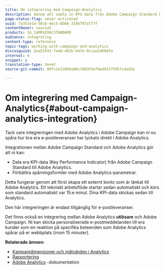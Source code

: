 ```yaml
---
title: Om integrering med Campaign-Analytics
description: Genom att samla in KPI-data från Adobe Campaign Standard kan ni nu dela kampanjdata med Adobe Analytics för att mäta e-postmarknadsföringsstatistik från Adobe Campaign.
page-status-flag: never-activated
uuid: 7a351e1d-50cb-4ec5-8b66-318b797af77f
contentOwner: sauviat
products: SG_CAMPAIGN/STANDARD
audience: integrating
content-type: reference
topic-tags: working-with-campaign-and-analytics
discoiquuid: 2ea51543-fe4d-462b-b47e-9ccaa1d68dfa
internal: n
snippet: y
translation-type: tm+mt
source-git-commit: 00fc2e12669a00c788355ef4e492375957cdad2e

---
```



# Om integrering med Campaign-Analytics{#about-campaign-analytics-integration}

Tack vare integreringen med Adobe Analytics i Adobe Campaign kan ni nu spåra hur bra era e-postleveranser har lyckats direkt i Adobe Analytics.

Integrationen mellan Adobe Campaign Standard och Adobe Analytics gör att ni kan:

* Dela era KPI-data (Key Performance Indicator) från Adobe Campaign Standard till Adobe Analytics.
* Förbättra spårningsformler med Adobe Analytics-parametrar.

Detta fungerar genom att först skapa ett externt konto som är länkat till Adobe Analytics. Ett tekniskt arbetsflöde startar sedan automatiskt och körs som standard automatiskt var 15:e minut. Dina KPI-data skickas sedan till Analytics.

Den här integreringen är endast tillgänglig för e-postleveranser.

Det finns också en integrering mellan Adobe Analytics **utlösare** och Adobe Campaign. Ni kan skicka personaliserade e-postmeddelanden till era kunder som en reaktion på specifika beteenden som Adobe Analytics spårar på er webbplats (inom 15 minuter).

**Relaterade ämnen:**

* [Kampanjdimensioner och mätvärden i Analytics](../../integrating/using/campaign-dimensions-and-metrics-in-analytics.md)
* [Rapportering](../../reporting/using/about-dynamic-reports.md)
* [Adobe Analytics](https://marketing.adobe.com/resources/help/en_US/reference/adobe-campaign.html) -dokumentation

